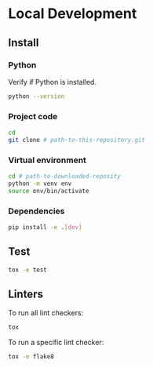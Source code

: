 # Local Development
## Install
### Python
Verify if Python is installed.
```sh
python --version
```

### Project code
```sh
cd
git clone # path-to-this-repository.git
```

### Virtual environment
```sh
cd # path-to-downloaded-reposity
python -m venv env
source env/bin/activate
```

### Dependencies
```sh
pip install -e .[dev]
```

## Test
```sh
tox -e test
```

## Linters
To run all lint checkers:
```sh
tox
```

To run a specific lint checker:
```sh
tox -e flake8
```
